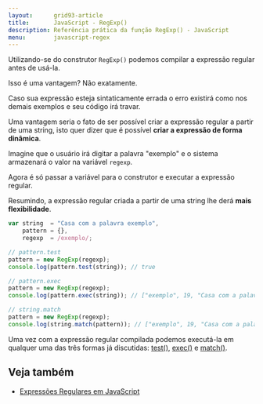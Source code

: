 ```yaml
---
layout:      grid93-article
title:       JavaScript - RegExp()
description: Referência prática da função RegExp() - JavaScript
menu:        javascript-regex
---
```



Utilizando-se do construtor `RegExp()` podemos compilar a expressão regular antes de usá-la.

Isso é uma vantagem? Não exatamente.

Caso sua expressão esteja sintaticamente errada o erro existirá como nos demais exemplos e seu código irá travar.

Uma vantagem seria o fato de ser possível criar a expressão regular a partir de uma string, isto quer dizer que
é possível __criar a expressão de forma dinâmica__.

Imagine que o usuário irá digitar a palavra "exemplo" e o sistema armazenará o valor na variável `regexp`.

Agora é só passar a variável para o construtor e executar a expressão regular.

Resumindo, a expressão regular criada a partir de uma string lhe derá __mais flexibilidade__.


```javascript
var string  = "Casa com a palavra exemplo",
    pattern = {},
    regexp  = /exemplo/;

// pattern.test
pattern = new RegExp(regexp);
console.log(pattern.test(string)); // true

// pattern.exec
pattern = new RegExp(regexp);
console.log(pattern.exec(string)); // ["exemplo", 19, "Casa com a palavra exemplo"]

// string.match
pattern = new RegExp(regexp);
console.log(string.match(pattern)); // ["exemplo", 19, "Casa com a palavra exemplo"]
```


Uma vez com a expressão regular compilada podemos executá-la em qualquer uma das três formas já discutidas:
[test()](/javascript/refs/pattern-test/), 
[exec()](/javascript/refs/pattern-exec/) e 
[match()](/javascript/refs/string-match/).



Veja também
---

- [Expressões Regulares em JavaScript](/regex/javascript-expressoes-regulares/)